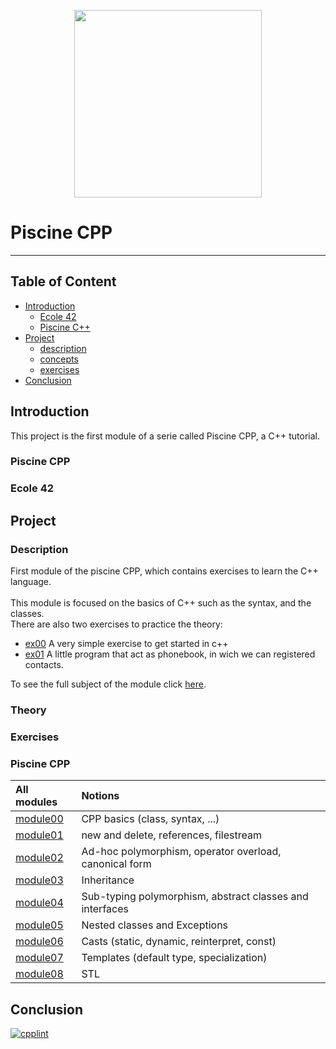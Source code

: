 <p align="center">
  <img align ="center"
    height="300"
    width="300"
    src="https://www.42lausanne.ch/wp-content/uploads/2021/01/42_logo.svg"
  >
</p>

# Piscine CPP 
-------------------------------------
## Table of Content
- [Introduction](#introduction)
  - [Ecole 42](#ecole-42) 
  - [Piscine C++](#piscine-cpp)
- [Project](#project)
  - [description](#description)
  - [concepts](#theory)
  - [exercises](#exercises)
- [Conclusion](#conclusion)

## Introduction
This project is the first module of a serie called Piscine CPP, a C++ tutorial.
### Piscine CPP
### Ecole 42
## Project
### Description
First module of the piscine CPP, which contains exercises to learn the C++ language.</br></br>This module is focused on the basics of C++ such as the syntax, and the classes.</br>There are also two exercises to practice the theory:<ul><li>[ex00][10] A very simple exercise to get started in c++</li> <li>[ex01][11] A little program that act as phonebook, in wich we can registered contacts.</li></ul>
To see the full subject of the module click [here][12].
### Theory
### Exercises
### Piscine CPP

| All modules  	          | Notions           |
|:------------------------|:------------------|
| [module00][1]	          | CPP basics (class, syntax, ...)         |
|	[module01][2]           |	new and delete, references, filestream                  |	
| [module02][3]  		      | Ad-hoc polymorphism, operator overload, canonical form                  | 
|	[module03][4]		        | Inheritance                  |
|	[module04][5]		        | Sub-typing polymorphism, abstract classes and interfaces                  |
|	[module05][6]		        | Nested classes and Exceptions                 |
|	[module06][7]		        |  Casts (static, dynamic, reinterpret, const)                 |
|	[module07][8]		        |  Templates (default type, specialization)              |
|	[module08][9]		        |  STL                 |


## Conclusion
[![cpplint](https://img.shields.io/github/workflow/status/cpp-linter/cpp-linter-action/cpp-linter?label=cpp-linter&logo=Github&style=plastic)](https://github.com/cpp-linter/cpp-linter-action/actions/workflows/cpp-linter.yml)

[1]: https://github.com/TomWeimer/CPP_Module_00
[2]: https://github.com/TomWeimer/CPP_Module_01
[3]: https://github.com/TomWeimer/CPP_Module_02
[4]: https://github.com/TomWeimer/CPP_Module_03
[5]: https://github.com/TomWeimer/CPP_Module_04
[6]: https://github.com/TomWeimer/CPP_Module_05
[7]: https://github.com/TomWeimer/CPP_Module_06
[8]: https://github.com/TomWeimer/CPP_Module_07
[9]: https://github.com/TomWeimer/CPP_Module_08
[10]: https://github.com/TomWeimer/CPP_Module_00/tree/main/ex00
[11]: https://github.com/TomWeimer/CPP_Module_00/tree/main/ex01
[12]: https://github.com/TomWeimer/CPP_Module_00/blob/main/fr.subject.pdf
